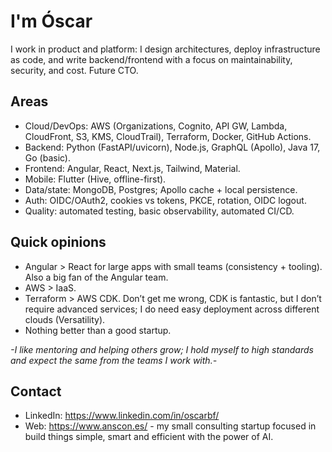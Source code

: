 # I'm Óscar
I work in product and platform: I design architectures, deploy infrastructure as code, and write backend/frontend with a focus on maintainability, security, and cost. Future CTO.

## Areas
- Cloud/DevOps: AWS (Organizations, Cognito, API GW, Lambda, CloudFront, S3, KMS, CloudTrail), Terraform, Docker, GitHub Actions.
- Backend: Python (FastAPI/uvicorn), Node.js, GraphQL (Apollo), Java 17, Go (basic).
- Frontend: Angular, React, Next.js, Tailwind, Material.
- Mobile: Flutter (Hive, offline-first).
- Data/state: MongoDB, Postgres; Apollo cache + local persistence.
- Auth: OIDC/OAuth2, cookies vs tokens, PKCE, rotation, OIDC logout.
- Quality: automated testing, basic observability, automated CI/CD.

## Quick opinions
- Angular > React for large apps with small teams (consistency + tooling). Also a big fan of the Angular team.
- AWS > IaaS.
- Terraform > AWS CDK. Don’t get me wrong, CDK is fantastic, but I don’t require advanced services; I do need easy deployment across different clouds (Versatility).
- Nothing better than a good startup.

*-I like mentoring and helping others grow; I hold myself to high standards and expect the same from the teams I work with.-*

## Contact
- LinkedIn: https://www.linkedin.com/in/oscarbf/
- Web: https://www.anscon.es/ - my small consulting startup focused in build things simple, smart and efficient with the power of AI.
